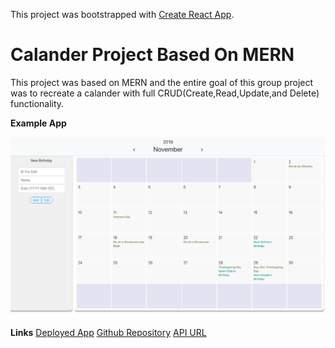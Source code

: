 This project was bootstrapped with [Create React App](https://github.com/facebook/create-react-app).

# Calander Project Based On MERN

This project was based on MERN and the entire goal of this group project was to recreate a calander with full CRUD(Create,Read,Update,and Delete) functionality. 

**Example App**

![Example App](./src/images/preview.png)

**Links**
[Deployed App](https://5dd8005397f25700083890c9--calanderproject.netlify.com/)
[Github Repository](https://github.com/nickmckenney/calanderprojectMERN)
[API URL](https://calendar-api-deploy.herokuapp.com/)
